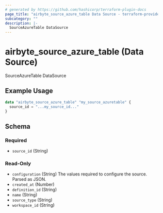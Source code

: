 ```yaml
---
# generated by https://github.com/hashicorp/terraform-plugin-docs
page_title: "airbyte_source_azure_table Data Source - terraform-provider-airbyte"
subcategory: ""
description: |-
  SourceAzureTable DataSource
---
```


# airbyte_source_azure_table (Data Source)

SourceAzureTable DataSource

## Example Usage

```terraform
data "airbyte_source_azure_table" "my_source_azuretable" {
  source_id = "...my_source_id..."
}
```

<!-- schema generated by tfplugindocs -->
## Schema

### Required

- `source_id` (String)

### Read-Only

- `configuration` (String) The values required to configure the source. Parsed as JSON.
- `created_at` (Number)
- `definition_id` (String)
- `name` (String)
- `source_type` (String)
- `workspace_id` (String)

